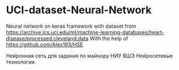 # UCI-dataset-Neural-Network
Neural network on keras framework with dataset from https://archive.ics.uci.edu/ml/machine-learning-databases/heart-disease/processed.cleveland.data
With the help of https://github.com/Alex193/HSE

Нейронная сеть для задания по майнору НИУ ВШЭ Нейросетевые технологии.
